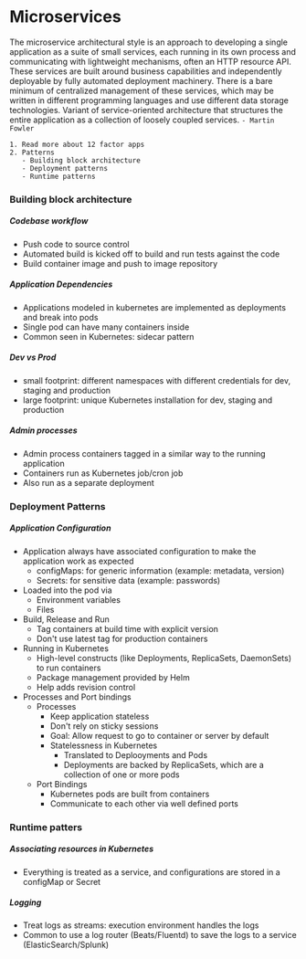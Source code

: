 # Microservices

The microservice architectural style is an approach to developing a single application as a suite of small services, each running in its own process and communicating with lightweight mechanisms, often an HTTP resource API. These services are built around business capabilities and independently deployable by fully automated deployment machinery. There is a bare minimum of centralized management of these services, which may be written in different programming languages and use different data storage technologies.
Variant of service-oriented architecture that structures the entire application as a collection of loosely coupled services. `- Martin Fowler`

```
1. Read more about 12 factor apps
2. Patterns
   - Building block architecture
   - Deployment patterns
   - Runtime patterns
```

### Building block architecture
##### Codebase workflow
  - Push code to source control
  - Automated build is kicked off to build and run tests against the code
  - Build container image and push to image repository

##### Application Dependencies
  - Applications modeled in kubernetes are implemented as deployments and break into pods
  - Single pod can have many containers inside
  - Common seen in Kubernetes: sidecar pattern

##### Dev vs Prod
  - small footprint: different namespaces with different credentials for dev, staging and production
  - large footprint: unique Kubernetes installation for dev, staging and production

##### Admin processes
  - Admin process containers tagged in a similar way to the running application
  - Containers run as Kubernetes job/cron job
  - Also run as a separate deployment

### Deployment Patterns
##### Application Configuration
- Application always have associated configuration to make the application work as expected
    - configMaps: for generic information (example: metadata, version)
    - Secrets: for sensitive data (example: passwords)
- Loaded into the pod via
    - Environment variables
    - Files
- Build, Release and Run
    - Tag containers at build time with explicit version
    - Don't use latest tag for production containers
- Running in Kubernetes
    - High-level constructs (like Deployments, ReplicaSets, DaemonSets) to run containers
    - Package management provided by Helm
    - Help adds revision control
- Processes and Port bindings
    - Processes
        - Keep application stateless
        - Don't rely on sticky sessions
        - Goal: Allow request to go to container or server by default
        - Statelessness in Kubernetes
            - Translated to Deplooyments and Pods
            - Deployments are backed by ReplicaSets, which are a collection of one or more pods
    - Port Bindings
        - Kubernetes pods are built from containers
        - Communicate to each other via well defined ports

### Runtime patters

##### Associating resources in Kubernetes
- Everything is treated as a service, and configurations are stored in a configMap or Secret

##### Logging
- Treat logs as streams: execution environment handles the logs
- Common to use a log router (Beats/Fluentd) to save the logs to a service (ElasticSearch/Splunk)
